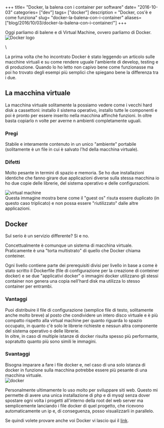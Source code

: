 +++
title= "Docker, la balena con i container per software"
date= "2016-10-03"
categories= ["dev"]
tags= ["docker"]
description = "Docker, cos'è e come funziona"
slug= "docker-la-balena-con-i-container"
aliases=["blog/2016/10/03/docker-la-balena-con-i-container/"]
+++


Oggi parliamo di balene e di Virtual Machine, ovvero parliamo di
Docker.\
![Docker
logo](http://riviste.newbusinessmedia.it/wp-content/uploads/sites/14/2015/10/docker-logo.png)

<!--more-->\
La prima volta che ho incontrato Docker è stato leggendo un articolo
sulle macchine virtuali e su come rendere uguale l'ambiente di develop,
testing e di produzione. Quando lo ho letto non capivo bene come
funzionasse ma poi ho trovato degli esempi più semplici che spiegano
bene la differenza tra i due.

La macchina virtuale
--------------------

La macchina virtuale solitamente la possiamo vedere come i vecchi hard
disk a cassettoni: installo il sistema operativo, installo tutte le
componenti e poi è pronto per essere inserito nella macchina affinchè
funzioni. In oltre basta copiarlo n volte per averne n ambienti
completamente uguali.

### Pregi

Stabile e interamente contenuto in un unico "ambiente" portabile
(solitamente è un file in cui è salvato l'hd della macchina virtuale).

### Difetti

Molto pesante in termini di spazio e memoria. Se ho due installazioni
identiche che fanno girare due applicazioni diverse sulla stessa
macchina io ho due copie delle librerie, del sistema operativo e delle
configurazioni.

![virtual
machine](https://www.docker.com/sites/default/files/WhatIsDocker_2_VMs_0-2_2.png)\
Questa immagine mostra bene come il "guest os" risuta essere duplicato
(in questo caso triplicato) e non possa essere "riutilizzato" dalle
altre applicazioni.

Docker
------

Sul serio è un servizio differente? Si e no.

Concettualmente è comunque un sistema di macchina virtuale. Praticamente
è una "torta multistrato" di quello che Docker chiama conteiner.

Ogni livello contiene parte dei prerequisiti divisi per livello in base
a come è stato scritto il Dockerfile (file di configurazione per la
creazione di conteiner docker) e se due "applicativi docker" o immagini
docker utilizzano gli stessi container non genera una copia nell'hard
disk ma utilizza lo stesso container per entrambi.

### Vantaggi

Puoi distribuire il file di configurazione (semplice file di testo,
solitamente anche molto breve) al posto che condividere un intero disco
virtuale e è più compatto rispetto alla virtual machine per quanto
riguarda lo spazio occupato, in quanto c'è solo le librerie richieste e
nessun altra componente del sistema operativo o delle librerie.\
In oltre, in caso di multiple istanze di docker risulta spesso più
performante, sopratutto quanto più sono simili le immagini.

### Svantaggi

Bisogna imparare a fare i file docker e, nel caso di una solo istanza di
docker in funzione sulla macchina potrebbe essere più pesante di una
macchina virtuale.\
![docker](https://www.docker.com/sites/default/files/WhatIsDocker_3_Containers_2_0.png)

Personalmente ultimamente lo uso molto per sviluppare siti web. Questo
mi permette di avere una unica installazione di php e di mysql senza
dover spostare ogni volta i progetti all'interno della root del web
server ma semplicemente lanciando i file docker di quel progetto, che
ricevono automaticamente un ip e, di conseguenza, posso visualizzarli in
parallelo.

Se quindi volete provare anche voi Docker vi lascio qui il
[link](https://www.docker.com/).
